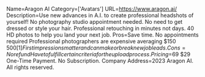 Name=Aragon AI
Category=['Avatars']
URL=https://www.aragon.ai/
Description=Use new advances in A.I. to create professional headshots of yourself! No photography studio appointment needed. No need to get dressed or style your hair. Professional retouching in minutes not days. 40 HD photos to help you land your next job.
Pros=Save time. No appointments required Professional photographers are expensive averaging $150 $500 [1] First impressions matter and can make or break new job leads.
Cons=No refund Have to fulfill certain criteria for the upload process.
Pricing=$69 $29 One-Time Payment. No Subscription.
Company Address=2023 Aragon AI. All rights reserved.
